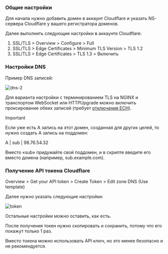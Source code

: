 ### Общие настройки
Для начала нужно добавить домен в аккаунт Cloudflare и указать NS-сервера Cloudflare у вашего регистратора доменов.

Далее выполнить следующие настройки в аккаунте Cloudflare: 
1) SSL/TLS > Overview > Configure > Full
2) SSL/TLS > Edge Certificates > Minimum TLS Version > TLS 1.2
3) SSL/TLS > Edge Certificates > TLS 1.3 > Включить

### Настройки DNS
Пример DNS записей:

![dns-2](https://github.com/user-attachments/assets/a0be45a5-2013-48b7-a3f9-565a396b33bb)

Для варианта настройки с терминированием TLS на NGINX и транспортом WebSocket или HTTPUpgrade можно включить проксирование обеих записей (требует [отключения ECH](https://habr.com/ru/articles/856602/)).

> [!IMPORTANT]
> Если уже есть А запись на этот домен, созданная для других целей, то нужно создать А запись на поддомен:
>
> A | sub | 98.76.54.32
>
> Вместо «sub» придумайте свой поддомен, и в скрипте введите его вместо домена (например, sub.example.com).

### Получение API токена Cloudflare
Overview > Get your API token > Create Token > Edit zone DNS (Use template)

Далее нужно указать следующие настройки:

![token](https://github.com/user-attachments/assets/7eecc898-923b-4cbc-97f7-fc3d45deb395)

Остальные настройки можно оставить, как есть.

После получения токен нужно скопировать и сохранить, потому что его покажут только 1 раз.

Вместо токена можно использовать API ключ, но это менее безопасно и не рекомендуется.
